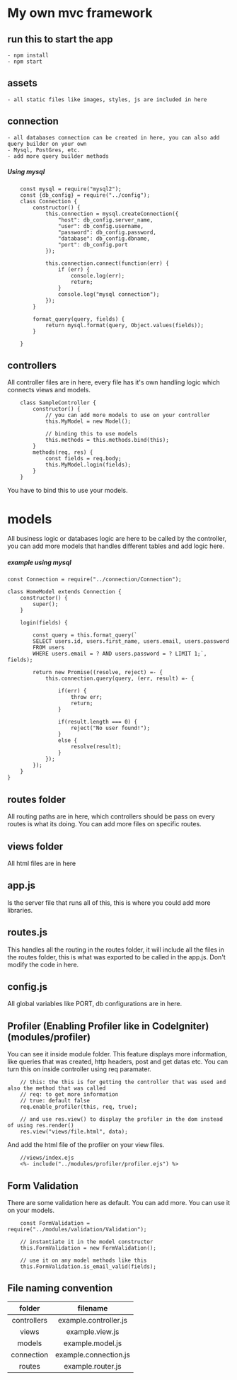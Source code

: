 # My own mvc framework

## run this to start the app
	- npm install
	- npm start
## assets 
	- all static files like images, styles, js are included in here

## connection
	- all databases connection can be created in here, you can also add query builder on your own
	- Mysql, PostGres, etc.
	- add more query builder methods
##### Using mysql
```
	const mysql = require("mysql2");
	const {db_config} = require("../config");
	class Connection {
		constructor() {
			this.connection = mysql.createConnection({
				"host": db_config.server_name,
				"user": db_config.username,
				"password": db_config.password,
				"database": db_config.dbname,
				"port": db_config.port
			});

			this.connection.connect(function(err) {
				if (err) {
					console.log(err);
					return;
				}
				console.log("mysql connection");
			});
		}

		format_query(query, fields) {
			return mysql.format(query, Object.values(fields));
		}
		
	}
```

## controllers
All controller files are in here, every file has it's own handling logic which connects views and models.
```
	class SampleController {
		constructor() {
			// you can add more models to use on your controller
			this.MyModel = new Model();

			// binding this to use models
			this.methods = this.methods.bind(this);
		}
		methods(req, res) {
			const fields = req.body;
			this.MyModel.login(fields);
		}
	}
```
You have to bind this to use your models.

# models
All business logic or databases logic are here to be called by the controller, you can add more models that handles different tables and add logic here.
##### example using mysql
```
const Connection = require("../connection/Connection");

class HomeModel extends Connection {
	constructor() {
		super();
	}
	
	login(fields) {

		const query = this.format_query(`
		SELECT users.id, users.first_name, users.email, users.password
		FROM users
		WHERE users.email = ? AND users.password = ? LIMIT 1;`, fields);

		return new Promise((resolve, reject) =- {
			this.connection.query(query, (err, result) =- {

				if(err) {
					throw err;
					return;
				}

				if(result.length === 0) {
					reject("No user found!");
				}
				else {
					resolve(result);
				}
			});
		});
	}
}

```
	

## routes folder
All routing paths are in here, which controllers should be pass on every routes is what its doing.
You can add more files on specific routes.

## views folder
All html files are in here

## app.js
Is the server file that runs all of this, this is where you could add more libraries.

## routes.js
This handles all the routing in the routes folder, it will include all the files in the routes folder, this is what was exported to be called in the app.js.
Don't modify the code in here.

## config.js
All global variables like PORT, db configurations are in here.

## Profiler (Enabling Profiler like in CodeIgniter) (modules/profiler)
You can see it inside module folder.
This feature displays more information, like queries that was created, http headers, post and get datas etc.
You can turn this on inside controller using req paramater.
```
	// this: the this is for getting the controller that was used and also the method that was called
	// req: to get more information 
	// true: default false
	req.enable_profiler(this, req, true);

	// and use res.view() to display the profiler in the dom instead of using res.render()
	res.view("views/file.html", data);
```
And add the html file of the profiler on your view files.
```
	//views/index.ejs
	<%- include("../modules/profiler/profiler.ejs") %>
```

## Form Validation
There are some validation here as default.
You can add more.
You can use it on your models.
```
	const FormValidation = require("../modules/validation/Validation");

	// instantiate it in the model constructor
	this.FormValidation = new FormValidation();

	// use it on any model methods like this
	this.FormValidation.is_email_valid(fields);
```

## File naming convention
| folder	  | filename			  |
| :---------: | :-------------------: |
| controllers | example.controller.js |
| views	 	  | example.view.js 	  |
| models 	  | example.model.js 	  |
| connection  | example.connection.js |
| routes 	  | example.router.js     |
